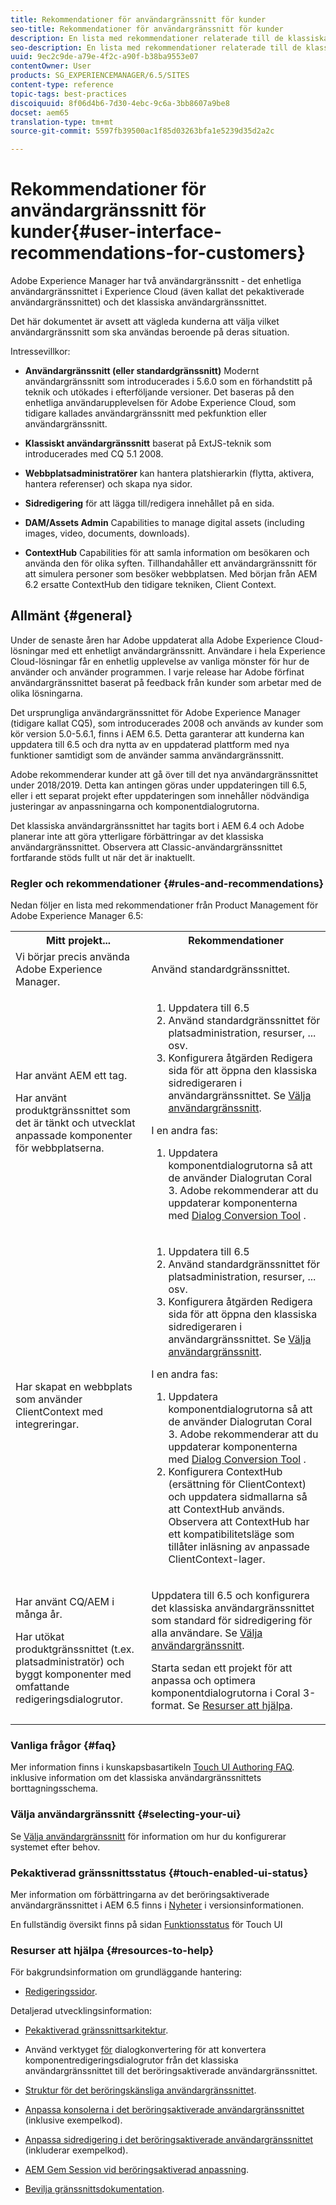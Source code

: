 ```yaml
---
title: Rekommendationer för användargränssnitt för kunder
seo-title: Rekommendationer för användargränssnitt för kunder
description: En lista med rekommendationer relaterade till de klassiska och pekoptimerade användargränssnitten.
seo-description: En lista med rekommendationer relaterade till de klassiska och pekoptimerade användargränssnitten.
uuid: 9ec2c9de-a79e-4f2c-a90f-b38ba9553e07
contentOwner: User
products: SG_EXPERIENCEMANAGER/6.5/SITES
content-type: reference
topic-tags: best-practices
discoiquuid: 8f06d4b6-7d30-4ebc-9c6a-3bb8607a9be8
docset: aem65
translation-type: tm+mt
source-git-commit: 5597fb39500ac1f85d03263bfa1e5239d35d2a2c

---
```



# Rekommendationer för användargränssnitt för kunder{#user-interface-recommendations-for-customers}

Adobe Experience Manager har två användargränssnitt - det enhetliga användargränssnittet i Experience Cloud (även kallat det pekaktiverade användargränssnittet) och det klassiska användargränssnittet.

Det här dokumentet är avsett att vägleda kunderna att välja vilket användargränssnitt som ska användas beroende på deras situation.

Intressevillkor:

* **Användargränssnitt (eller standardgränssnitt)** Modernt användargränssnitt som introducerades i 5.6.0 som en förhandstitt på teknik och utökades i efterföljande versioner. Det baseras på den enhetliga användarupplevelsen för Adobe Experience Cloud, som tidigare kallades användargränssnitt med pekfunktion eller användargränssnitt.

* **Klassiskt användargränssnitt** baserat på ExtJS-teknik som introducerades med CQ 5.1 2008.

* **Webbplatsadministratörer** kan hantera platshierarkin (flytta, aktivera, hantera referenser) och skapa nya sidor.

* **Sidredigering** för att lägga till/redigera innehållet på en sida.

* **DAM/Assets Admin** Capabilities to manage digital assets (including images, video, documents, downloads).

* **ContextHub** Capabilities för att samla information om besökaren och använda den för olika syften. Tillhandahåller ett användargränssnitt för att simulera personer som besöker webbplatsen. Med början från AEM 6.2 ersatte ContextHub den tidigare tekniken, Client Context.

## Allmänt {#general}

Under de senaste åren har Adobe uppdaterat alla Adobe Experience Cloud-lösningar med ett enhetligt användargränssnitt. Användare i hela Experience Cloud-lösningar får en enhetlig upplevelse av vanliga mönster för hur de använder och använder programmen. I varje release har Adobe förfinat användargränssnittet baserat på feedback från kunder som arbetar med de olika lösningarna.

Det ursprungliga användargränssnittet för Adobe Experience Manager (tidigare kallat CQ5), som introducerades 2008 och används av kunder som kör version 5.0-5.6.1, finns i AEM 6.5. Detta garanterar att kunderna kan uppdatera till 6.5 och dra nytta av en uppdaterad plattform med nya funktioner samtidigt som de använder samma användargränssnitt.

Adobe rekommenderar kunder att gå över till det nya användargränssnittet under 2018/2019. Detta kan antingen göras under uppdateringen till 6.5, eller i ett separat projekt efter uppdateringen som innehåller nödvändiga justeringar av anpassningarna och komponentdialogrutorna.

Det klassiska användargränssnittet har tagits bort i AEM 6.4 och Adobe planerar inte att göra ytterligare förbättringar av det klassiska användargränssnittet. Observera att Classic-användargränssnittet fortfarande stöds fullt ut när det är inaktuellt.

### Regler och rekommendationer {#rules-and-recommendations}

Nedan följer en lista med rekommendationer från Product Management för Adobe Experience Manager 6.5:

<table>
 <tbody>
  <tr>
   <th>Mitt projekt...</th>
   <th>Rekommendationer</th>
  </tr>
  <tr>
   <td>Vi börjar precis använda Adobe Experience Manager.</td>
   <td>Använd standardgränssnittet.</td>
  </tr>
  <tr>
   <td><p>Har använt AEM ett tag.</p> <p>Har använt produktgränssnittet som det är tänkt och utvecklat anpassade komponenter för webbplatserna.<br /> </p> </td>
   <td>
    <ol>
     <li>Uppdatera till 6.5</li>
     <li>Använd standardgränssnittet för platsadministration, resurser, ... osv.<br /> </li>
     <li>Konfigurera åtgärden Redigera sida för att öppna den klassiska sidredigeraren i användargränssnittet. Se <a href="#selecting-your-ui">Välja användargränssnitt</a>.</li>
    </ol> <p>I en andra fas:</p>
    <ol>
     <li>Uppdatera komponentdialogrutorna så att de använder Dialogrutan Coral 3. Adobe rekommenderar att du uppdaterar komponenterna med <a href="/help/sites-developing/dialog-conversion.md">Dialog Conversion Tool</a> .</li>
    </ol> </td>
  </tr>
  <tr>
   <td>Har skapat en webbplats som använder ClientContext med integreringar.<br /> </td>
   <td>
    <ol>
     <li>Uppdatera till 6.5</li>
     <li>Använd standardgränssnittet för platsadministration, resurser, ... osv.</li>
     <li>Konfigurera åtgärden Redigera sida för att öppna den klassiska sidredigeraren i användargränssnittet. Se <a href="#selecting-your-ui">Välja användargränssnitt</a>.</li>
    </ol> <p>I en andra fas:</p>
    <ol>
     <li>Uppdatera komponentdialogrutorna så att de använder Dialogrutan Coral 3. Adobe rekommenderar att du uppdaterar komponenterna med <a href="/help/sites-developing/dialog-conversion.md">Dialog Conversion Tool</a> .</li>
     <li>Konfigurera ContextHub (ersättning för ClientContext) och uppdatera sidmallarna så att ContextHub används. Observera att ContextHub har ett kompatibilitetsläge som tillåter inläsning av anpassade ClientContext-lager.</li>
    </ol> </td>
  </tr>
  <tr>
   <td><p>Har använt CQ/AEM i många år.</p> <p>Har utökat produktgränssnittet (t.ex. platsadministratör) och byggt komponenter med omfattande redigeringsdialogrutor.</p> </td>
   <td><p>Uppdatera till 6.5 och konfigurera det klassiska användargränssnittet som standard för sidredigering för alla användare. Se <a href="#selecting-your-ui">Välja användargränssnitt</a>.</p> <p>Starta sedan ett projekt för att anpassa och optimera komponentdialogrutorna i Coral 3-format. Se <a href="#resources-to-help">Resurser att hjälpa</a>.<br /> </p> </td>
  </tr>
 </tbody>
</table>

### Vanliga frågor {#faq}

Mer information finns i kunskapsbasartikeln [Touch UI Authoring FAQ](https://helpx.adobe.com/experience-manager/kb/index/touchui_faq.html). inklusive information om det klassiska användargränssnittets borttagningsschema.

### Välja användargränssnitt {#selecting-your-ui}

Se [Välja användargränssnitt](/help/sites-authoring/select-ui.md) för information om hur du konfigurerar systemet efter behov.

### Pekaktiverad gränssnittsstatus {#touch-enabled-ui-status}

Mer information om förbättringarna av det beröringsaktiverade användargränssnittet i AEM 6.5 finns i [Nyheter](/help/release-notes/release-notes.md#what-s-new) i versionsinformationen.

En fullständig översikt finns på sidan [Funktionsstatus](/help/release-notes/touch-ui-features-status.md) för Touch UI

### Resurser att hjälpa {#resources-to-help}

För bakgrundsinformation om grundläggande hantering:

* [Redigeringssidor](/help/sites-authoring/page-authoring.md).

Detaljerad utvecklingsinformation:

* [Pekaktiverad gränssnittsarkitektur](/help/sites-developing/touch-ui-concepts.md).
* Använd verktyget [för](/help/sites-developing/dialog-conversion.md) dialogkonvertering för att konvertera komponentredigeringsdialogrutor från det klassiska användargränssnittet till det beröringsaktiverade användargränssnittet.

* [Struktur för det beröringskänsliga användargränssnittet](/help/sites-developing/touch-ui-structure.md).

* [Anpassa konsolerna i det beröringsaktiverade användargränssnittet](/help/sites-developing/customizing-consoles-touch.md) (inklusive exempelkod).

* [Anpassa sidredigering i det beröringsaktiverade användargränssnittet](/help/sites-developing/customizing-page-authoring-touch.md) (inkluderar exempelkod).

* [AEM Gem Session vid beröringsaktiverad anpassning](https://docs.adobe.com/content/ddc/en/gems/user-interface-customization-for-aem-6.html).
* [Bevilja gränssnittsdokumentation](https://helpx.adobe.com/experience-manager/6-5/sites/developing/using/reference-materials/granite-ui/api/index.html).

